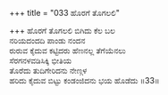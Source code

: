 +++
title = "033 ಹೊರಗೆ ತೊಗಲಲಿ"

+++
ಹೊರಗೆ ತೊಗಲಲಿ ಬಿಗಿದು ಕೆಲ ಬಲ  
ನರಿಯದಂದದಿ ಪಾಂಡು ನಂದನ  
ರುರುವ ಕೈದುವ ಕಟ್ಟಿದರು ಹೆಣನಲ್ಲ ತೆಗೆಯೆನಲು  
ಸೆರಗನಳವಡಿಸಿಕ್ಕಿ ಭೀತಿಯ  
ತೊರೆದು ತುದಿಗೇರಿದನು ನೇಣ್ಗಳ  
ಹರಿದು ಕೈದುವ ಬಿಟ್ಟು ಕಂಡಂಜಿದನು ಭಯ ಹೊಡೆದು     ॥33॥